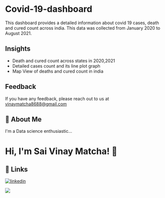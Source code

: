 # Covid-19-dashboard

This dashboard provides a detailed information about covid 19 cases, death and cured count across india. This data was collected from January 2020 to August 2021. 

## Insights

- Death and cured count across states in 2020,2021
- Detailed cases count and its line plot graph
- Map View of deaths and cured count in india

## Feedback

If you have any feedback, please reach out to us at vinaymatcha8688@gmail.com

## 🚀 About Me
I'm a Data science enthusiastic...


# Hi, I'm Sai Vinay Matcha! 👋


## 🔗 Links
[![linkedin](https://img.shields.io/badge/linkedin-0A66C2?style=for-the-badge&logo=linkedin&logoColor=white)](www.linkedin.com/in/sai-vinay-matcha-653661196)

![](https://www.journalism.co.uk/assets/130/Tableau_logo_crop.jpg_resized_460_.jpeg)
